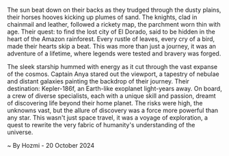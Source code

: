 
The sun beat down on their backs as they trudged through the dusty plains, their horses hooves kicking up plumes of sand.  The knights, clad in chainmail and leather, followed a rickety map, the parchment worn thin with age.  Their quest: to find the lost city of El Dorado, said to be hidden in the heart of the Amazon rainforest. Every rustle of leaves, every cry of a bird, made their hearts skip a beat. This was more than just a journey, it was an adventure of a lifetime, where legends were tested and bravery was forged.

The sleek starship hummed with energy as it cut through the vast expanse of the cosmos. Captain Anya stared out the viewport, a tapestry of nebulae and distant galaxies painting the backdrop of their journey. Their destination: Kepler-186f, an Earth-like exoplanet light-years away.  On board, a crew of diverse specialists, each with a unique skill and passion, dreamt of discovering life beyond their home planet. The risks were high, the unknowns vast, but the allure of discovery was a force more powerful than any star.  This wasn't just space travel, it was a voyage of exploration, a quest to rewrite the very fabric of humanity's understanding of the universe. 

~ By Hozmi - 20 October 2024
